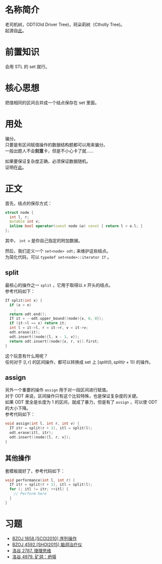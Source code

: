# 名称简介

老司机树，ODT(Old Driver Tree)，珂朵莉树（Ctholly Tree)。  
起源自[此](https://www.luogu.org/problemnew/show/CF896C)。

# 前置知识

会用 STL 的 set 就行。

# 核心思想

把值相同的区间合并成一个结点保存在 set 里面。

# 用处

骗分。  
只要是有区间赋值操作的数据结构题都可以用来骗分。  
一般出题人不会**刻意**卡，但是不小心卡了就……

如果要保证复杂度正确，必须保证数据随机。  
证明在[此](http://codeforces.com/blog/entry/56135?#comment-398940)。

# 正文

首先，结点的保存方式：

```cpp
struct node {
  int l, r;
  mutable int v;
  inline bool operator(const node &o) const { return l < o.l; }
};
```

其中， `int v` 是你自己指定的附加数据。

然后，我们定义一个 `set<node> odt;` 来维护这些结点。  
为简化代码，可以 `typedef set<node>::iterator IT` 。

## split

最核心的操作之一 `split` ，它用于取得以 $x$ 开头的结点。  
参考代码如下：

```cpp
IT split(int x) {
  if (x > n)
    ;
  return odt.end();
  IT it = --odt.upper_bound((node){x, 0, 0});
  if (it->l == x) return it;
  int l = it->l, r = it->r, v = it->v;
  odt.erase(it);
  odt.insert((node){l, x - 1, v});
  return odt.insert((node){x, r, v}).first;
}
```

这个玩意有什么用呢？  
任何对于 $[l,r]$ 的区间操作，都可以转换成 set 上 $[split(l),split(r + 1))$ 的操作。

## assign

另外一个重要的操作 `assign` 用于对一段区间进行赋值。  
对于 ODT 来说，区间操作只有这个比较特殊，也是保证复杂度的关键。  
如果 ODT 里全是长度为 $1$ 的区间，就成了暴力，但是有了 `assign` ，可以使 ODT 的大小下降。  
参考代码如下：

```cpp
void assign(int l, int r, int v) {
  IT itr = split(r + 1), itl = split(l);
  odt.erase(itl, itr);
  odt.insert((node){l, r, v});
}
```

## 其他操作

套模板就好了，参考代码如下：

```cpp
void performance(int l, int r) {
  IT itr = split(r + 1), itl = split(l);
  for (; itl != itr; ++itl) {
    // Perform here
  }
}
```

# 习题

-   [BZOJ 1858.\[SCOI2010\] 序列操作](https://www.lydsy.com/JudgeOnline/problem.php?id=1858)
-   [BZOJ 4592.\[SHOI2015\] 脑洞治疗仪](https://www.lydsy.com/JudgeOnline/problem.php?id=4592)
-   [洛谷 2787. 理理思维](https://www.luogu.org/problemnew/show/P2787)
-   [洛谷 4979. 矿洞：坍塌](https://www.luogu.org/problemnew/show/P4979)
